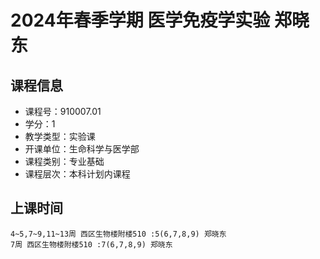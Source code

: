 # 2024年春季学期 医学免疫学实验 郑晓东






## 课程信息

- 课程号：910007.01
- 学分：1
- 教学类型：实验课
- 开课单位：生命科学与医学部
- 课程类别：专业基础
- 课程层次：本科计划内课程

## 上课时间

```
4~5,7~9,11~13周 西区生物楼附楼510 :5(6,7,8,9) 郑晓东
7周 西区生物楼附楼510 :7(6,7,8,9) 郑晓东
```

